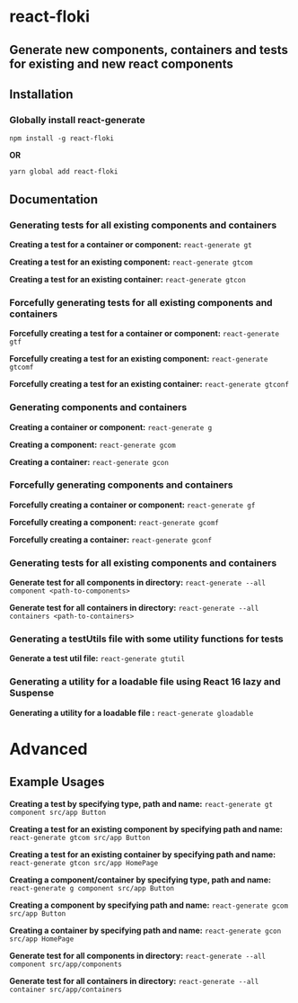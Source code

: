 # react-floki

## Generate new components, containers and tests for existing and new react components

## Installation

### Globally install react-generate

`npm install -g react-floki`

**OR**

`yarn global add react-floki`

## Documentation

### Generating tests for all existing components and containers

**Creating a test for a container or component:** `react-generate gt`

**Creating a test for an existing component:** `react-generate gtcom`

**Creating a test for an existing container:** `react-generate gtcon`

### Forcefully generating tests for all existing components and containers

**Forcefully creating a test for a container or component:** `react-generate gtf`

**Forcefully creating a test for an existing component:** `react-generate gtcomf`

**Forcefully creating a test for an existing container:** `react-generate gtconf`

### Generating components and containers

**Creating a container or component:** `react-generate g`

**Creating a component:** `react-generate gcom`

**Creating a container:** `react-generate gcon`

### Forcefully generating components and containers

**Forcefully creating a container or component:** `react-generate gf`

**Forcefully creating a component:** `react-generate gcomf`

**Forcefully creating a container:** `react-generate gconf`

### Generating tests for all existing components and containers

**Generate test for all components in directory:** `react-generate --all component <path-to-components>`

**Generate test for all containers in directory:** `react-generate --all containers <path-to-containers>`

### Generating a testUtils file with some utility functions for tests

**Generate a test util file:** `react-generate gtutil`

### Generating a utility for a loadable file using React 16 lazy and Suspense

**Generating a utility for a loadable file :** `react-generate gloadable`

# Advanced

## Example Usages

**Creating a test by specifying type, path and name:** `react-generate gt component src/app Button`

**Creating a test for an existing component by specifying path and name:** `react-generate gtcom src/app Button`

**Creating a test for an existing container by specifying path and name:** `react-generate gtcon src/app HomePage`

**Creating a component/container by specifying type, path and name:** `react-generate g component src/app Button`

**Creating a component by specifying path and name:** `react-generate gcom src/app Button`

**Creating a container by specifying path and name:** `react-generate gcon src/app HomePage`

**Generate test for all components in directory:** `react-generate --all component src/app/components`

**Generate test for all containers in directory:** `react-generate --all container src/app/containers`
